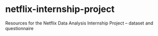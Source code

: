 # netflix-internship-project
Resources for the Netflix Data Analysis Internship Project – dataset and questionnaire
